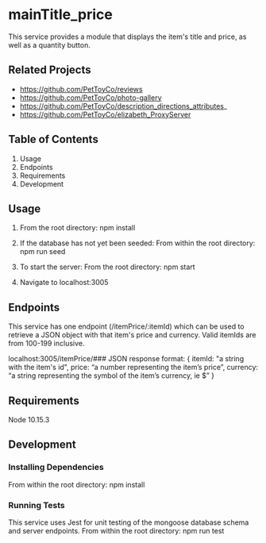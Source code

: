# mainTitle_price
This service provides a module that displays the item's title and price, as well as a quantity button.

## Related Projects
- https://github.com/PetToyCo/reviews
- https://github.com/PetToyCo/photo-gallery
- https://github.com/PetToyCo/description_directions_attributes_
- https://github.com/PetToyCo/elizabeth_ProxyServer

## Table of Contents
  1. Usage
  2. Endpoints
  3. Requirements
  4. Development

## Usage
1. From the root directory:
npm install

2. If the database has not yet been seeded:
From within the root directory:
npm run seed

3. To start the server:
From the root directory:
npm start

4. Navigate to localhost:3005

## Endpoints
This service has one endpoint (/itemPrice/:itemId) which can be used to retrieve a JSON object with that item's price and currency. Valid itemIds are from 100-199 inclusive.

localhost:3005/itemPrice/###
JSON response format:
{
  itemId: "a string with the item's id",
  price: “a number representing the item’s price”,
  currency: “a string representing the symbol of the item’s currency, ie $”
}


## Requirements
Node 10.15.3

## Development
### Installing Dependencies
From within the root directory:
npm install

### Running Tests
This service uses Jest for unit testing of the mongoose database schema and server endpoints.
From within the root directory:
npm run test